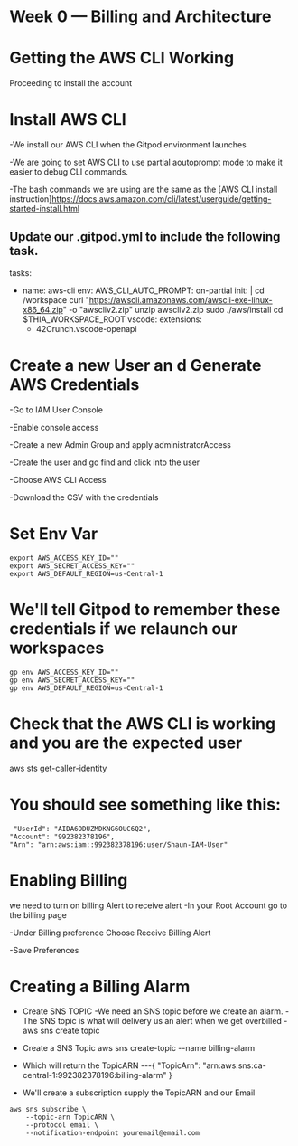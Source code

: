 # Week 0 — Billing and Architecture

# Getting the AWS CLI Working
Proceeding to install the account

# Install AWS CLI
 -We install our AWS CLI when the Gitpod environment launches

 -We are going to set AWS CLI to use partial aoutoprompt mode to make it easier to debug CLI commands.

 -The bash commands we are using are the same as the [AWS CLI install instruction]https://docs.aws.amazon.com/cli/latest/userguide/getting-started-install.html

## Update our .gitpod.yml to include the following task.
 
  tasks:
  - name: aws-cli
    env:
      AWS_CLI_AUTO_PROMPT: on-partial
    init: |
       cd /workspace
       curl "https://awscli.amazonaws.com/awscli-exe-linux-x86_64.zip" -o "awscliv2.zip"
       unzip awscliv2.zip
       sudo ./aws/install
       cd $THIA_WORKSPACE_ROOT
vscode:
  extensions:
    - 42Crunch.vscode-openapi


# Create a new User an d Generate AWS Credentials

 -Go to IAM User Console

 -Enable console access

 -Create a new Admin Group and apply administratorAccess

 -Create the user and go find and click into the user

 -Choose AWS CLI Access

 -Download the CSV with the credentials 


 # Set Env Var


    export AWS_ACCESS_KEY_ID=""
    export AWS_SECRET_ACCESS_KEY=""
    export AWS_DEFAULT_REGION=us-Central-1



# We'll tell Gitpod to remember these credentials if we relaunch our workspaces


    gp env AWS_ACCESS_KEY_ID=""
    gp env AWS_SECRET_ACCESS_KEY=""
    gp env AWS_DEFAULT_REGION=us-Central-1


# Check that the AWS CLI is working and you are the expected user

   aws sts get-caller-identity

# You should see something like this:

     "UserId": "AIDA6ODUZMDKNG6OUC6Q2",
    "Account": "992382378196",
    "Arn": "arn:aws:iam::992382378196:user/Shaun-IAM-User"


# Enabling Billing
we need to turn on billing Alert to receive alert
 -In your Root Account go to the billing page

 -Under Billing preference Choose Receive Billing Alert

 -Save Preferences

 # Creating a Billing Alarm
  * Create SNS TOPIC
  -We need an SNS topic before we create an alarm.
  -The SNS topic is what will delivery us an alert when we get overbilled
  -aws sns create topic

  * Create a SNS Topic
   aws sns create-topic --name billing-alarm
  
  * Which will return the TopicARN
---{
    "TopicArn": "arn:aws:sns:ca-central-1:992382378196:billing-alarm"
}

   * We'll create a subscription supply the TopicARN and our Email

    aws sns subscribe \
        --topic-arn TopicARN \
        --protocol email \
        --notification-endpoint youremail@email.com
